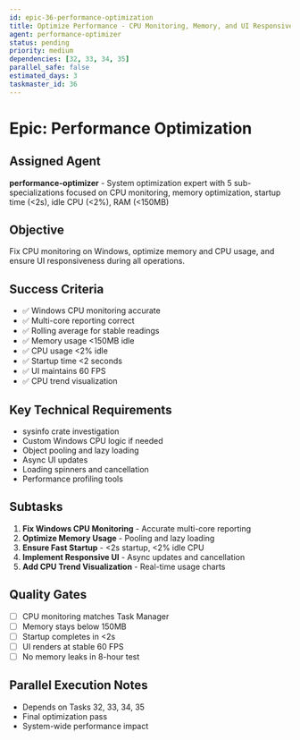 ```yaml
---
id: epic-36-performance-optimization
title: Optimize Performance - CPU Monitoring, Memory, and UI Responsiveness
agent: performance-optimizer
status: pending
priority: medium
dependencies: [32, 33, 34, 35]
parallel_safe: false
estimated_days: 3
taskmaster_id: 36
---
```


# Epic: Performance Optimization

## Assigned Agent
**performance-optimizer** - System optimization expert with 5 sub-specializations focused on CPU monitoring, memory optimization, startup time (<2s), idle CPU (<2%), RAM (<150MB)

## Objective
Fix CPU monitoring on Windows, optimize memory and CPU usage, and ensure UI responsiveness during all operations.

## Success Criteria
- ✅ Windows CPU monitoring accurate
- ✅ Multi-core reporting correct
- ✅ Rolling average for stable readings
- ✅ Memory usage <150MB idle
- ✅ CPU usage <2% idle
- ✅ Startup time <2 seconds
- ✅ UI maintains 60 FPS
- ✅ CPU trend visualization

## Key Technical Requirements
- sysinfo crate investigation
- Custom Windows CPU logic if needed
- Object pooling and lazy loading
- Async UI updates
- Loading spinners and cancellation
- Performance profiling tools

## Subtasks
1. **Fix Windows CPU Monitoring** - Accurate multi-core reporting
2. **Optimize Memory Usage** - Pooling and lazy loading
3. **Ensure Fast Startup** - <2s startup, <2% idle CPU
4. **Implement Responsive UI** - Async updates and cancellation
5. **Add CPU Trend Visualization** - Real-time usage charts

## Quality Gates
- [ ] CPU monitoring matches Task Manager
- [ ] Memory stays below 150MB
- [ ] Startup completes in <2s
- [ ] UI renders at stable 60 FPS
- [ ] No memory leaks in 8-hour test

## Parallel Execution Notes
- Depends on Tasks 32, 33, 34, 35
- Final optimization pass
- System-wide performance impact